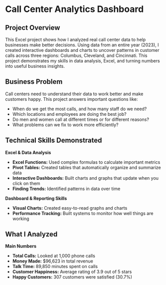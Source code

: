 # Call Center Analytics Dashboard

## Project Overview
This Excel project shows how I analyzed real call center data to help businesses make better decisions. Using data from an entire year (2023), I created interactive dashboards and charts to uncover patterns in customer calls across three regions: Columbus, Cleveland, and Cincinnati. This project demonstrates my skills in data analysis, Excel, and turning numbers into useful business insights.

## Business Problem
Call centers need to understand their data to work better and make customers happy. This project answers important questions like:
- When do we get the most calls, and how many staff do we need?
- Which locations and employees are doing the best job?
- Do men and women call at different times or for different reasons?
- What problems can we fix to work more efficiently?

## Technical Skills Demonstrated
**Excel & Data Analysis**
  - **Excel Functions:** Used complex formulas to calculate important metrics
  - **Pivot Tables:** Created tables that automatically organize and summarize data
  - **Interactive Dashboards:** Built charts and graphs that update when you click on them
  - **Finding Trends:**  Identified patterns in data over time

**Dashboard & Reporting Skills**
- **Visual Charts:** Created easy-to-read graphs and charts
- **Performance Tracking:** Built systems to monitor how well things are working

## What I Analyzed
**Main Numbers**
- **Total Calls:** Looked at 1,000 phone calls
- **Money Made:**  $96,623 in total revenue
- **Talk Time:** 89,850 minutes spent on calls
- **Customer Happiness:** Average rating of 3.9 out of 5 stars
- **Happy Customers:** 307 customers were satisfied (30.7%)

